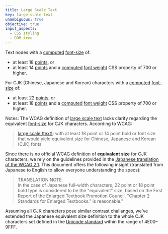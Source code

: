 ```yaml
---
title: Large Scale Text
key: large-scale-text
unambiguous: true
objective: true
input_aspects:
  - CSS styling
  - DOM tree
---
```


Text nodes with a [computed](https://www.w3.org/TR/css-cascade-3/#computed-value) [font-size](https://www.w3.org/TR/css-fonts-3/#propdef-font-size) of:

- at least 18 [points](https://www.w3.org/TR/css-values/#pt), or
- at least 14 [points](https://www.w3.org/TR/css-values/#pt) and a [computed](https://www.w3.org/TR/css-cascade-3/#computed-value) [font weight](https://www.w3.org/TR/css-fonts-3/#font-weight-prop) CSS property of 700 or higher.

For CJK (Chinese, Japanese and Korean) characters with a [computed](https://www.w3.org/TR/css-cascade-3/#computed-value) [font-size](https://www.w3.org/TR/css-fonts-3/#propdef-font-size) of: 
- at least 22 [points](https://www.w3.org/TR/css-values/#pt), or
- at least 18 [points](https://www.w3.org/TR/css-values/#pt) and a [computed](https://www.w3.org/TR/css-cascade-3/#computed-value) [font weight](https://www.w3.org/TR/css-fonts-3/#font-weight-prop) CSS property of 700 or higher.

Notes:
The WCAG definition of [large scale text](https://www.w3.org/TR/WCAG21/#dfn-large-scale) lacks clarity regarding the equivalent [font-size](https://www.w3.org/TR/css-fonts-3/#propdef-font-size) for CJK characters. According to WCAG:  
>[large scale (text)](https://www.w3.org/TR/WCAG21/#dfn-large-scale): with at least 18 point or 14 point bold or font size that would yield equivalent size for Chinese, Japanese and Korean (CJK) fonts

Since there is no official WCAG definition of **equivalent size** for CJK characters, we rely on the guidelines provided in the [Japanese translation of the WCAG 2.1](https://waic.jp/translations/WCAG21/#dfn-large-scale). This document offers the following insight (translated from Japanese to English to allow everyone understanding the specs):  

>TRANSLATION NOTE  
>In the case of Japanese full-width characters, 22 point or 18 point bold type is considered to be the "equivalent" size, based on the First Report of the Enlarged Textbook Promotion Council, "Chapter 2 Standards for Enlarged Textbooks." is reasonable."

Assuming all CJK characters pose similar contrast challanges, we've extended the Japanese equivalent size definition to the whole CJK characters set defined in the [Unicode standard](https://unicode.org/charts/PDF/U4E00.pdf) within the range of 4E00–9FFF.
